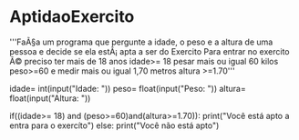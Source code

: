 # AptidaoExercito
'''FaÃ§a um programa que pergunte a idade, o peso e a altura
de uma pessoa e decide se ela estÃ¡ apta a ser do Exercito
Para entrar no exercito Ã© preciso ter mais de 18 anos idade>= 18
pesar mais ou igual  60 kilos peso>=60
e medir mais ou igual 1,70 metros altura >=1.70'''

idade= int(input("Idade: "))
peso= float(input("Peso: "))
altura= float(input("Altura: "))

if((idade>= 18) and (peso>=60)and(altura>=1.70)):
 print("Você está apto a entra para o exercíto")
else:
 print("Você não está apto")
